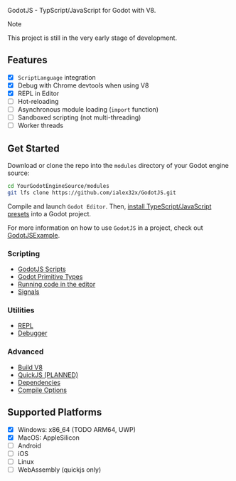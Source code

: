 
GodotJS - TypScript/JavaScript for Godot with V8.

> [!NOTE]
> This project is still in the very early stage of development.

## Features
* [x] `ScriptLanguage` integration
* [x] Debug with Chrome devtools when using V8
* [x] REPL in Editor
* [ ] Hot-reloading
* [ ] Asynchronous module loading (`import` function)
* [ ] Sandboxed scripting (not multi-threading)
* [ ] Worker threads

## Get Started

Download or clone the repo into the `modules` directory of your Godot engine source:
```sh
cd YourGodotEngineSource/modules
git lfs clone https://github.com/ialex32x/GodotJS.git
```

Compile and launch `Godot Editor`. Then, [install TypeScript/JavaScript presets](./docs/install_ts_presets.md) into a Godot project.

For more information on how to use `GodotJS` in a project, check out [GodotJSExample](https://github.com/ialex32x/GodotJSExample.git). 

### Scripting
* [GodotJS Scripts](./docs/godotjs_scripts.md)
* [Godot Primitive Types](./docs/godot_primitive_types.md)
* [Running code in the editor](./docs/running_code_in_editor.md)
* [Signals](./docs/signals.md)

### Utilities
* [REPL](./docs/repl.md)
* [Debugger](./docs/debugger.md)

### Advanced
* [Build V8](./docs/build_v8.md)
* [QuickJS (PLANNED)](./docs/quickjs.md)
* [Dependencies](./docs/deps.md)
* [Compile Options](./docs/compile_options.md)

## Supported Platforms
- [x] Windows: x86_64 (TODO ARM64, UWP)
- [x] MacOS: AppleSilicon
- [ ] Android
- [ ] iOS
- [ ] Linux
- [ ] WebAssembly (quickjs only)
